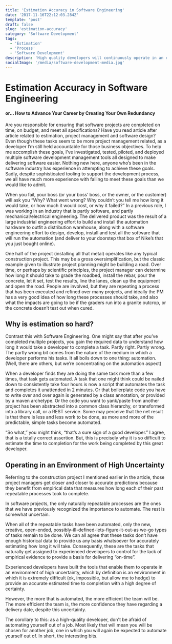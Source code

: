 ```yaml
---
title: 'Estimation Accuracy in Software Engineering'
date: '2017-11-16T22:12:03.284Z'
template: 'post'
draft: false
slug: 'estimation-accuracy'
category: 'Software Development'
tags:
  - 'Estimation'
  - 'Process'
  - 'Software Development'
description: 'High quality developers will continuously operate in an environment of high uncertainty, which by definition is an environment in which it is extremely difficult to provide an estimated time to completion with any degree of certainty.'
socialImage: '/media/software-development-media.jpg'
---
```


# Estimation Accuracy in Software Engineering

#### or... How to Advance Your Career by Creating Your Own Redundancy

Are you responsible for ensuring that software projects are completed on time, on budget, and meet all specifications?
Have you read article after article related to estimation, project management and software design?
Even though these tasks seem to be more project management related, as a developer I’m still held accountable for those business objectives.
To help me accomplish these goals, I’ve investigated, tested, piloted, and deployed multiple software development management tools all designed to make delivering software easier.
Nothing new here, anyone who’s been in the software industry has experience in attempting to achieve these goals.
Sadly, despite sophisticated tooling to support the development process, we all have much more experience with failing to meet these goals than we would like to admit.

When you fail, your boss (or your boss’ boss, or the owner, or the customer) will ask you “Why? What went wrong? Why couldn’t you tell me how long it would take, or how much it would cost, or why it failed?”
In a previous role, I was working in an industry that is partly software, and partly mechanical/electrical engineering.
The delivered product was the result of a large industrial engineering effort to build and install the automation hardware to outfit a distribution warehouse, along with a software engineering effort to design, develop, install and test all the software that will run the automation (and deliver to your doorstep that box of Nike’s that you just bought online).

One half of the project (installing all that metal) operates like any typical construction project.
This may be a gross oversimplification, but the classic example given to illustrate project planning might be building a road.
Over time, or perhaps by scientific principles, the project manager can determine how long it should take to grade the roadbed, install the rebar, pour the concrete, let it set, test the results, line the lanes, clean up the equipment and open the road.
People are involved, but they are repeating a process that has been executed and refined over many projects, and ideally the PM has a very good idea of how long these processes should take, and also what the impacts are going to be if the graders run into a granite outcrop, or the concrete doesn’t test out when cured.

## Why is estimation so hard?

Contrast this with Software Engineering.
One might say that after you’ve completed multiple projects, you gain the required data to understand how long it would take a developer to complete a task.
Partly right.
Partly wrong.
The partly wrong bit comes from the nature of the medium in which a developer performs his tasks.
It all boils down to one thing: automation.
(Well, there are others, but we’re concentrating on the automation aspect)

When a developer finds they are doing the same task more than a few times, that task gets automated.
A task that one might think could be nailed down to consistently take four hours is now a script that automates the task and completes it unattended in 2 minutes.
Or that boilerplate code you have to write over and over again is generated by a class annotation, or provided by a maven archetype.
Or the code you want to yank/paste from another project has been abstracted into a common class hierarchy, or transformed into a library call, or a REST service.
Some may perceive that the net result is that there is less and less work to be done, as more and more of the predictable, simple tasks become automated.

“So what,” you might think, “that’s a sure sign of a good developer.”
I agree, that is a totally correct assertion.
But, this is precisely why it is so difficult to estimate the time to completion for the work being completed by this great developer.

## Operating in an Environment of High Uncertainty

Referring to the construction project I mentioned earlier in the article, those project managers get closer and closer to accurate predictions because they benefit from empirical data that measures how long each of their past repeatable processes took to complete.

In software projects, the only naturally repeatable processes are the ones that we have previously recognized the importance to automate.
The rest is somewhat uncertain.

When all of the repeatable tasks have been automated, only the new, creative, open-ended, possibly-ill-defined-lets-figure-it-out-as we-go types of tasks remain to be done.
We can all agree that these tasks don’t have enough historical data to provide us any basis whatsoever for accurately estimating how long it will take.
Consequently, these are the tasks that naturally get assigned to experienced developers to control for the lack of empirical evidence to provide a basis for delivering “on-time”.

Experienced developers have built the tools that enable them to operate in an environment of high uncertainty, which by definition is an environment in which it is extremely difficult (ok, impossible, but allow me to hedge) to provide an accurate estimated time to completion with a high degree of certainty.

However, the more that is automated, the more efficient the team will be. The more efficient the team is, the more confidence they have regarding a delivery date, despite this uncertainty.

The corollary to this: as a high-quality developer, don't be afraid of automating yourself out of a job.
Most likely that will mean you will be chosen for another job, one in which you will again be expected to automate yourself out of.
In short, the interesting bits.
